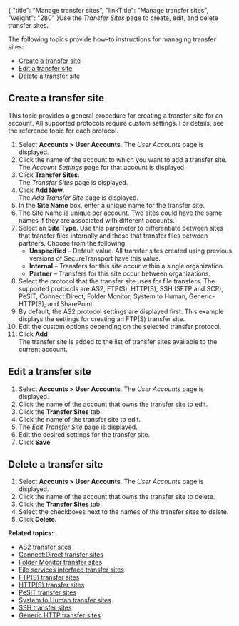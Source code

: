 {
    "title": "Manage transfer sites",
    "linkTitle": "Manage transfer sites",
    "weight": "280"
}Use the *Transfer Sites* page to create, edit, and delete transfer sites.

The following topics provide how-to instructions for managing transfer sites:

-   <a href="#Create" class="MCXref xref">Create a transfer site</a>
-   <a href="#Edit" class="MCXref xref">Edit a transfer site</a>
-   <a href="#Delete" class="MCXref xref">Delete a transfer site</a>

<span id="Create"></span>

## Create a transfer site

This topic provides a general procedure for creating a transfer site for an account. All supported protocols require custom settings. For details, see the reference topic for each protocol.

1.  Select **Accounts > User Accounts**. The *User Accounts* page is displayed.
2.  Click the name of the account to which you want to add a transfer site.  
    The *Account Settings* page for that account is displayed.
3.  Click **Transfer Sites**.  
    The *Transfer Sites* page is displayed.
4.  Click **Add New.**  
    The *Add Transfer Site* page is displayed.
5.  In the **Site Name** box, enter a unique name for the transfer site.
6.  The Site Name is unique per account. Two sites could have the same names if they are associated with different accounts.
7.  Select an **Site Type**. Use this parameter to differentiate between sites that transfer files internally and those that transfer files between partners. Choose from the following:
    -   **Unspecified** – Default value. All transfer sites created using previous versions of <span class="mc-variable axway_variables.Component_Short_Name variable">SecureTransport</span> have this value.
    -   **Internal** – Transfers for this site occur within a single organization.
    -   **Partner** – Transfers for this site occur between organizations.
8.  Select the protocol that the transfer site uses for file transfers. The supported protocols are AS2, FTP(S), HTTP(S), SSH (SFTP and SCP), PeSIT, Connect:Direct, Folder Monitor, System to Human, Generic-HTTP(S), and SharePoint.
9.  By default, the AS2 protocol settings are displayed first. This example displays the settings for creating an FTP(S) transfer site.
10. Edit the custom options depending on the selected transfer protocol.
11. Click **Add**  
    The transfer site is added to the list of transfer sites available to the current account.

<span id="Edit"></span>

## Edit a transfer site

1.  Select **Accounts > User Accounts**. The *User Accounts* page is displayed.
2.  Click the name of the account that owns the transfer site to edit.
3.  Click the **Transfer Sites** tab.
4.  Click the name of the transfer site to edit.
5.  The *Edit Transfer Site* page is displayed.
6.  Edit the desired settings for the transfer site.
7.  Click **Save**.

<span id="Delete"></span>

## Delete a transfer site

1.  Select **Accounts > User Accounts**. The *User Accounts* page is displayed.
2.  Click the name of the account that owns the transfer site to delete.
3.  Click the **Transfer Sites** tab.
4.  Select the checkboxes next to the names of the transfer sites to delete.
5.  Click **Delete**.

**Related topics:**

-   <a href="../r_st_as2transfersites" class="MCXref xref">AS2 transfer sites</a>
-   <a href="../r_st_connectdirecttransfersites" class="MCXref xref">Connect:Direct transfer sites</a>
-   <a href="../r_st_foldermonitortransfersites" class="MCXref xref">Folder Monitor transfer sites</a>
-   <a href="../r_st_fileservicesinterfaceprotocoltransfersites" class="MCXref xref">File services interface transfer sites</a>
-   <a href="../transfersites-ftp" class="MCXref xref">FTP(S) transfer sites</a>
-   <a href="../transfersites-http" class="MCXref xref">HTTP(S) transfer sites</a>
-   <a href="../transfersites-pesit" class="MCXref xref">PeSIT transfer sites</a>
-   <a href="../transfersites-s2h" class="MCXref xref">System to Human transfer sites</a>
-   <a href="../transfersites-ssh" class="MCXref xref">SSH transfer sites</a>
-   <a href="../transfersites-generichttp" class="MCXref xref">Generic HTTP transfer sites</a>
